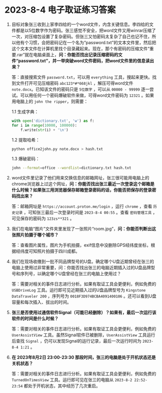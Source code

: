 # 2023-8-4 电子取证练习答案

1. 目标对象张三收到上家李四给的一个word文件，内含关键信息。李四给的文件都是以5位数字作为密码。张三感觉不安全，把word文件又用winrar压缩了一次，对压缩包设置了复杂密码。但张三又怕密码太复杂了自己也记不住，所以他有个习惯，会把密码记在一个名为“password.txt”的文本文件里，然后把这个文本文件在计算机里找个目录藏起来。现在，那个有密码的压缩文件“重要.rar”就在电脑桌面上，**问：你能否找出记录压缩密码的文件“password.txt”，并一举突破word文件密码，把word文件里的信息读出来？**

    答：直接搜索文件 `password.txt`，可以用 `everything` 工具，搜起来更快。找到文件打开可见压缩密码 `abc123*#*668jkl` ，解压可得word文件 `note.docx`。已知该文件的密码只是 `5位数字` ，可以从 `00000 - 99999` 逐一尝试。可以用任何一个密码爆破软件来做，可得word文件密码为 `12321` 。如果用电脑上的 `john the ripper`，则需要：

    1.1 生成字典：

    ```python
    with open('dictionary.txt', 'w') as f:
    for i in range(10000, 100000):
        f.write(str(i) + '\n')
    ```

    1.2 提取哈希：

    ```bash
    python office2john.py note.docx > hash.txt
    ```

    1.3 爆破密码：

    ```bash
    john --format=office --wordlist=dictionary.txt hash.txt
    ```

2. word文件里记录了他们用来交换信息的邮箱网址，张三很可能用电脑上的chrome浏览器上过这个网址，**问：你能否找出张三最近一次登录这个邮箱是什么时候？如果张三用浏览器保存邮箱登录密码的话，你能否把保存的登录密码找出来？**

    答：邮箱网址是 `https://account.proton.me/login` ，运行 `chrome` ，查看 `历史记录` ，可知张三最后一次登录时间是 `2023-8-4 00:55` 。查看 `密码管理工具` ，可见保存的密码为 `123zs**321` 。

3. 我们在电脑“图片”文件夹里发现了一张照片“room.jpg”，**问：你能否判断出这张照片拍摄于哪个城市？**

    答：查看图片属性，图片为手机拍摄，exif信息中没删除GPS经纬度坐标，根据经纬度可知照片拍摄于四川成都。

4. 我们在现场收缴到一批不同品牌型号的U盘。确定哪个U盘近期曾经在张三的电脑上使用过非常重要，问：你能否找出张三的电脑近期插入过的U盘品牌型号和序列号，以确定哪个U盘曾经在张三的电脑上使用过？

    答：需要对相关的事件日志进行分析。如果有取证工具会更便利，例如免费的 `USBDriveLog` 工具。运行即可见近期插入过的U盘品牌型号为 `Kingstone DataTraveler 200` ，序列号为 `0018F3D974BCBA4091400106` 。还可以看到U盘容量和每次插入、拔出的时间。

5. **张三是否使用过通信软件Signal（可能已经删除）？如果有，最后一次运行该软件的时间是什么时候？**

    答：需要对相关的事件日志进行分析。如果有取证工具会更便利，例如免费的 `UserAssistView` 工具。虽然Signal软件已被删除，`UserAssistView` 工具运行后查找 `Signal` ，仍可以发现Signal的运行记录，最后一次运行时间为 `2023-8-4 1:21` 。

6. **在 2023年8月2日 23:00-23:30 那段时间，张三的电脑是处于开机状态还是关机状态？**

    答：需要对相关的事件日志进行分析。如果有取证工具会更便利，例如免费的 `TurnedOnTimesView` 工具。运行即可见在张三的电脑从 `2023-8-2 22:52-23:54` 都处于开机状态，其中经历了几次重启。

